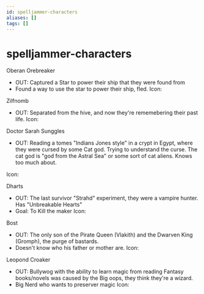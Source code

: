 ```yaml
---
id: spelljammer-characters
aliases: []
tags: []
---
```



# spelljammer-characters

Oberan Orebreaker
- OUT: Captured a Star  to power their ship that they were found from 
- Found a way to use the star to power their ship, fled. 
Icon:

Zilfnomb
- OUT: Separated from the hive, and now they're rememebering their past life.
Icon:

Doctor Sarah Sunggles
- OUT:  Reading a tomes "Indians Jones style" in a crypt in Egypt, where they were cursed by some Cat god. Trying to understand the curse. The cat god is "god from the Astral Sea" or some sort of cat aliens. Knows too much about.  

Icon:


Dharts
- OUT: The last survivor "Strahd" experiment, they were a vampire hunter. Has "Unbreakable Hearts" 
- Goal: To Kill the maker 
Icon:

Bost
- OUT: The only son of the Pirate Queen (Vlakith) and the Dwarven King (Gromph), the purge of bastards. 
- Doesn't know who his father or mother are.
Icon:


Leopond Croaker
- OUT: Bullywog with the ability to learn magic from reading Fantasy books/novels was caused by the Big oops, they think they're a wizard. 
- Big Nerd who wants to preserver magic
Icon:

